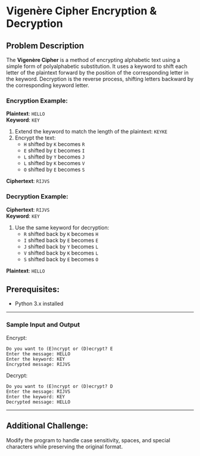 # Vigenère Cipher Encryption & Decryption

## Problem Description
The **Vigenère Cipher** is a method of encrypting alphabetic text using a simple form of polyalphabetic substitution. It uses a keyword to shift each letter of the plaintext forward by the position of the corresponding letter in the keyword. Decryption is the reverse process, shifting letters backward by the corresponding keyword letter.

### Encryption Example:
**Plaintext**: `HELLO`  
**Keyword**: `KEY`  
1. Extend the keyword to match the length of the plaintext: `KEYKE`
2. Encrypt the text:
   - `H` shifted by `K` becomes `R`
   - `E` shifted by `E` becomes `I`
   - `L` shifted by `Y` becomes `J`
   - `L` shifted by `K` becomes `V`
   - `O` shifted by `E` becomes `S`

**Ciphertext**: `RIJVS`

### Decryption Example:
**Ciphertext**: `RIJVS`  
**Keyword**: `KEY`
1. Use the same keyword for decryption:
   - `R` shifted back by `K` becomes `H`
   - `I` shifted back by `E` becomes `E`
   - `J` shifted back by `Y` becomes `L`
   - `V` shifted back by `K` becomes `L`
   - `S` shifted back by `E` becomes `O`

**Plaintext**: `HELLO`

## Prerequisites:
- Python 3.x installed
---

### Sample Input and Output
Encrypt:
```
Do you want to (E)ncrypt or (D)ecrypt? E
Enter the message: HELLO
Enter the keyword: KEY
Encrypted message: RIJVS
```
Decrypt:
```
Do you want to (E)ncrypt or (D)ecrypt? D
Enter the message: RIJVS
Enter the keyword: KEY
Decrypted message: HELLO
```

---

## Additional Challenge:
Modify the program to handle case sensitivity, spaces, and special characters while preserving the original format.